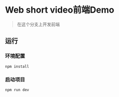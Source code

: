 # Web short video前端Demo

> 在这个分支上开发前端

## 运行

### 环境配置

```
npm install
```

### 启动项目

```
npm run dev
```
